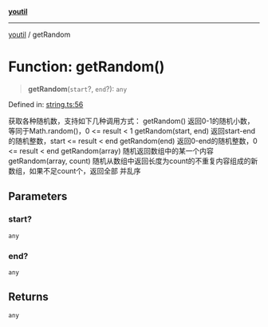 [**youtil**](../README.md)

***

[youtil](../globals.md) / getRandom

# Function: getRandom()

> **getRandom**(`start`?, `end`?): `any`

Defined in: [string.ts:56](https://github.com/sxei/youtil/blob/8e9577520240aa8b6f6b2cd2200d03ed8000ea52/src/string.ts#L56)

获取各种随机数，支持如下几种调用方式：
getRandom() 返回0-1的随机小数，等同于Math.random()，0 <= result < 1
getRandom(start, end) 返回start-end的随机整数，start <= result < end
getRandom(end) 返回0-end的随机整数，0 <= result < end
getRandom(array) 随机返回数组中的某一个内容
getRandom(array, count) 随机从数组中返回长度为count的不重复内容组成的新数组，如果不足count个，返回全部 并乱序

## Parameters

### start?

`any`

### end?

`any`

## Returns

`any`

